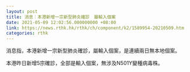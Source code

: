 ```yaml
---
layout: post
title: 消息︰本港新增一宗新型肺炎確診　屬輸入個案
date: 2021-05-09 12:02:56.000000000 +08:00
link: https://news.rthk.hk/rthk/ch/component/k2/1589954-20210509.htm
categories: rthk
---
```


消息指，本港新增一宗新型肺炎確診，屬輸入個案，是連續兩日無本地個案。

本港昨日新增5宗確診，全部是輸入個案，無涉及N501Y變種病毒株。
